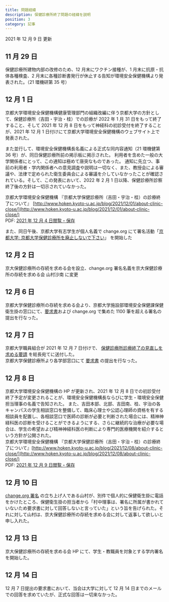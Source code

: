 ```yaml
---
title: 問題経緯
description: 保健診療所終了問題の経緯を説明
position: 3
category: 記事
---
```


2021 年 12 月 9 日 更新

## 11 月 29 日

保健診療所建物内部の改修のため、12 月末にワクチン接種が、1 月末に抗原・抗体各種検査、2 月末に各種診断書発行が休止する告知が環境安全保健機構より発表された。（21 環機研第 35 号）

## 12 月 1 日

京都大学環境安全保健機構健康管理部門の組織改編に伴う京都大学の方針として、保健診療所（吉田・宇治・桂）での診療が 2022 年 1 月 31 日をもって終了すること、そして 2021 年 12 月 8 日をもって神経科の初診受付を終了することが、2021 年 12 月 1 日付けにて京都大学環境安全保健機構のウェブサイト上で発表された。

また並行して、環境安全保健機構長名義による正式な同内容通知（21 環機健第 36 号）が、同日保健診療所前の掲示板に掲示された。
利用者を含めた一般の大学関係者にとって、この通知は極めて唐突なものであった。
通知に先立つ、事前の利用者・学内関係者への意見調査や説明は一切なく、また、教授会による審議や、法律で定められた衛生委員会による審議を介していなかったことが確認されている。そして、この発表において、2022 年 2 月 1 日以降、保健診療所診察終了後の方針は一切示されていなかった。

京都大学環境安全保健機構 『京都大学保健診療所（吉田・宇治・桂）の診療終了について』
[http://www.hoken.kyoto-u.ac.jp/blog/2021/12/01/about-clinic-close/](http://www.hoken.kyoto-u.ac.jp/blog/2021/12/01/about-clinic-close/)  
PDF: [2021 年 12 月 4 日閲覧・保存](https://drive.google.com/file/d/1VXTpHjbqb8XBbEwnye7sglSoz6vHirxk/view?usp=sharing)

また、同日午後、京都大学有志学生が個人名義で change.org にて署名活動「[京都大学: 京都大学保健診療所を廃止しないで下さい](https://chng.it/xGVS9jq9JF)」
を開始した

## 12 月 2 日

京大保健診療所の存続を求める会を設立、change.org 署名名義を京大保健診療所の存続を求める会 山村沙南 に変更

## 12 月 6 日

京都大学保健診療所の存続を求める会より、京都大学施設部環境安全保健課保健衛生掛の窓口にて、[要求書](/request1206)および change.org で集めた 1100 筆を超える署名の提出を行なった。

## 12 月 7 日

京都大学職員組合が 2021 年 12 月 7 日付けで、
[保健診療所診療終了の見直しを求める要請](https://www.kyodai-union.gr.jp/2021/12/07/yousei-2/?utm_source=dlvr.it&utm_medium=twitter&utm_campaign=yousei-2)
を総長宛てに送付した。  
京都大学保健診療所より各学部窓口にて [要求書](/request1206) の提出を行なった。

## 12 月 8 日

京都大学環境安全保健機構の HP が更新され、2021 年 12 月 8 日での初診受付終了予定が変更されることが、環境安全保健機構長ならびに学生・環境安全保健担当理事の名義で告知された。
また、吉田本部、北部、吉田南、桂、宇治の各キャンパスの学生相談窓口を整備して、臨床心理士や公認心理師の資格を有する相談員を配置し、各相談窓口で医師の診断が必要と判断された場合には、精神神経科医の診断を受けることができるようにする、さらに継続的な治療が必要な場合は、学生の希望および精神神経科医の判断により専門的医療機関を紹介するという方針が公開された。  
京都大学環境安全保健機構 『京都大学保健診療所（吉田・宇治・桂）の診療終了について』[http://www.hoken.kyoto-u.ac.jp/blog/2021/12/08/about-clinic-close/](http://www.hoken.kyoto-u.ac.jp/blog/2021/12/08/about-clinic-close/)  
PDF: [2021 年 12 月 9 日閲覧・保存](https://drive.google.com/file/d/1Nxfsw-OdgPrATwJd3Qe-vJyJI3NMGdPQ/view?usp=sharing)

## 12 月 10 日

[change.org 署名](https://chng.it/xGVS9jq9JF) の立ち上げ人である山村が、別件で個人的に保健衛生掛に電話をかけたところ、保健衛生掛の担当者から「村中理事は、署名に所属が書かれていないため要求書に対して回答しないと言っていた」という旨を告げられた。それに対して山村は、京大保健診療所の存続を求める会に対して返事して欲しいと申し入れた。

## 12 月 13 日

京大保健診療所の存続を求める会 HP にて、学生・教職員を対象とする学内署名を開始した。

## 12 月 14 日

12 月 7 日提出の要求書において、当会は大学に対して 12 月 14 日までのメールでの回答を求めていたが、正式な回答は一切来なかった。
